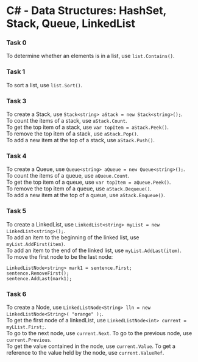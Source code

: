 # C# - Data Structures: HashSet, Stack, Queue, LinkedList

### Task 0
To determine whether an elements is in a list, use `list.Contains()`.

### Task 1
To sort a list, use `list.Sort()`.

### Task 3
To create a Stack, use `Stack<string> aStack = new Stack<string>();`.<br>
To count the items of a stack, use `aStack.Count`.<br>
To get the top item of a stack, use `var topItem = aStack.Peek()`.<br>
To remove the top item of a stack, use `aStack.Pop()`.<br>
To add a new item at the top of a stack, use `aStack.Push()`.

### Task 4
To create a Queue, use `Queue<string> aQueue = new Queue<string>();`.<br>
To count the items of a queue, use `aQueue.Count`.<br>
To get the top item of a queue, use `var topItem = aQueue.Peek()`.<br>
To remove the top item of a queue, use `aStack.Dequeue()`.<br>
To add a new item at the top of a queue, use `aStack.Enqueue()`.

### Task 5
To create a LinkedList, use `LinkedList<string> myList = new LinkedList<string>();`.<br>
To add an item to the beginning of the linked list, use `myList.AddFirst(item)`.<br>
To add an item to the end of the linked list, use `myList.AddLast(item)`.<br>
To move the first node to be the last node:
```
LinkedListNode<string> mark1 = sentence.First;
sentence.RemoveFirst();
sentence.AddLast(mark1);
```

### Task 6
To create a Node, use `LinkedListNode<String> lln = new LinkedListNode<String>( "orange" );`.<br>
To get the first node of a linkedList, use `LinkedListNode<int> current = myLList.First;`.<br>
To go to the next node, use `current.Next`. To go to the previous node, use `current.Previous`.<br>
To get the value contained in the node, use `current.Value`. To get a reference to the value held by the node, use `current.ValueRef`.